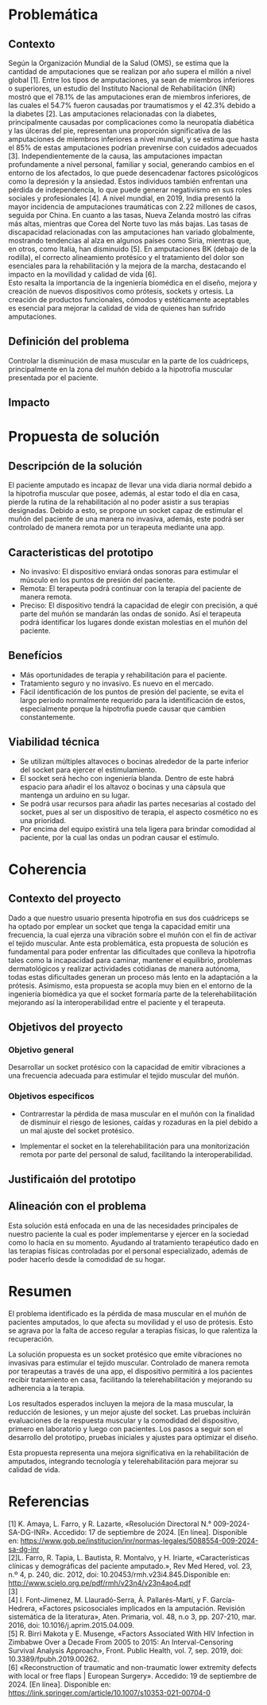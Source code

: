 # Problemática
## Contexto
Según la Organización Mundial de la Salud (OMS), se estima que la cantidad de amputaciones que se realizan por año supera el millón a nivel global [1]. Entre los tipos de amputaciones, ya sean de miembros inferiores o superiores, un estudio del Instituto Nacional de Rehabilitación (INR) mostró que el 78.1% de las amputaciones eran de miembros inferiores, de las cuales el 54.7% fueron causadas por traumatismos y el 42.3% debido a la diabetes [2]. Las amputaciones relacionadas con la diabetes, principalmente causadas por complicaciones como la neuropatía diabética y las úlceras del pie, representan una proporción significativa de las amputaciones de miembros inferiores a nivel mundial, y se estima que hasta el 85% de estas amputaciones podrían prevenirse con cuidados adecuados [3].
Independientemente de la causa, las amputaciones impactan profundamente a nivel personal, familiar y social, generando cambios en el entorno de los afectados, lo que puede desencadenar factores psicológicos como la depresión y la ansiedad. Estos individuos también enfrentan una pérdida de independencia, lo que puede generar negativismo en sus roles sociales y profesionales [4].
A nivel mundial, en 2019, India presentó la mayor incidencia de amputaciones traumáticas con 2.22 millones de casos, seguida por China. En cuanto a las tasas, Nueva Zelanda mostró las cifras más altas, mientras que Corea del Norte tuvo las más bajas. Las tasas de discapacidad relacionadas con las amputaciones han variado globalmente, mostrando tendencias al alza en algunos países como Siria, mientras que, en otros, como Italia, han disminuido [5]. En amputaciones BK (debajo de la rodilla), el correcto alineamiento protésico y el tratamiento del dolor son esenciales para la rehabilitación y la mejora de la marcha, destacando el impacto en la movilidad y calidad de vida [6].<br>
Esto resalta la importancia de la ingeniería biomédica en el diseño, mejora y creación de nuevos dispositivos como prótesis, sockets y ortesis. La creación de productos funcionales, cómodos y estéticamente aceptables es esencial para mejorar la calidad de vida de quienes han sufrido amputaciones.<br>


## Definición del problema 

Controlar la disminución de masa muscular en la parte de los cuádriceps, principalmente en la zona del muñón debido a la hipotrofia muscular presentada por el paciente.<br>

## Impacto
# Propuesta de solución
## Descripción de la solución
El paciente amputado es incapaz de llevar una vida diaria normal debido a la hipotrofia muscular que posee, además, al estar todo el día en casa, pierde la rutina de la rehabilitación al no poder asistir a sus terapias designadas. Debido a esto, se propone un socket capaz de estimular el muñón del paciente de una manera no invasiva, además, este podrá ser controlado de manera remota por un terapeuta mediante una app.
## Caracteristicas del prototipo
- No invasivo: El dispositivo enviará ondas sonoras para estimular el músculo en los puntos de presión del paciente.<br>
- Remota: El terapeuta podrá continuar con la terapia del paciente de manera remota.<br>
- Preciso: El  dispositivo tendrá la capacidad de elegir con precisión, a qué parte del muñón se mandarán las ondas de sonido. Así el 
  terapeuta podrá identificar los lugares donde existan molestias en el muñón del paciente.<br>

## Benefícios
- Más oportunidades de terapia y rehabilitación para el paciente.<br>
- Tratamiento seguro y no invasivo. Es nuevo en el mercado.<br>
- Fácil identificación de los puntos de presión del paciente, se evita el largo periodo normalmente requerido para la identificación de 
  estos, especialmente porque la hipotrofia puede causar que cambien constantemente.<br>

## Viabilidad técnica
- Se utilizan múltiples altavoces o bocinas alrededor de la parte inferior del socket para ejercer el estimulamiento.<br>
- El socket será hecho con ingeniería blanda. Dentro de este habrá espacio para añadir el los altavoz o bocinas y una cápsula que 
  mantenga un arduino en su lugar.<br>
- Se podrá usar recursos para añadir las partes necesarias al costado del socket, pues al ser un dispositivo de terapia, el aspecto 
  cosmético no es una prioridad.<br>
- Por encima del equipo existirá una tela ligera para brindar comodidad al paciente, por la cual las ondas un podran causar el estímulo.<br>

# Coherencia

## Contexto del proyecto
Dado a que nuestro usuario presenta hipotrofia en sus dos cuádriceps se ha optado por emplear un socket que tenga la capacidad emitir una frecuencia, la cual ejerza una vibración sobre el muñón con el fin de activar el tejido muscular. Ante esta problemática, esta propuesta de solución es fundamental para poder enfrentar las dificultades que conlleva la hipotrofia tales como la incapacidad para caminar, mantener el equilibrio, problemas dermatológicos y realizar actividades cotidianas de manera autónoma, todas estas dificultades generan un proceso más lento en la adaptación a la prótesis. Asimismo, esta propuesta se acopla muy bien en el entorno de la ingeniería biomédica ya que el socket formaría parte de la telerehabilitación mejorando así la interoperabilidad entre el paciente y el terapeuta. <br>

## Objetivos del proyecto

### Objetivo general

Desarrollar un socket protésico con la capacidad de emitir vibraciones a una frecuencia adecuada para estimular el tejido muscular del muñón.<br>

### Objetivos especificos 

- Contrarrestar la pérdida de masa muscular en el muñón con la finalidad de disminuir el riesgo de lesiones, caídas y rozaduras en la 
  piel debido a un mal ajuste del socket protésico.<br>

- Implementar el socket en la telerehabilitación para una monitorización remota por parte del personal de salud, facilitando la 
  interoperabilidad. <br>

## Justificaión del prototipo


## Alineación con el problema

Esta solución está enfocada en una de las necesidades principales de nuestro paciente la cual es poder implementarse y ejercer en la sociedad como lo hacía en su momento. Ayudando al tratamiento terapéutico dado en las terapias físicas controladas por el personal especializado, además de poder hacerlo desde la comodidad de su hogar.<br>

# Resumen

El problema identificado es la pérdida de masa muscular en el muñón de pacientes amputados, lo que afecta su movilidad y el uso de prótesis. Esto se agrava por la falta de acceso regular a terapias físicas, lo que ralentiza la recuperación.

La solución propuesta es un socket protésico que emite vibraciones no invasivas para estimular el tejido muscular. Controlado de manera remota por terapeutas a través de una app, el dispositivo permitirá a los pacientes recibir tratamiento en casa, facilitando la telerehabilitación y mejorando su adherencia a la terapia.

Los resultados esperados incluyen la mejora de la masa muscular, la reducción de lesiones, y un mejor ajuste del socket. Las pruebas incluirán evaluaciones de la respuesta muscular y la comodidad del dispositivo, primero en laboratorio y luego con pacientes. Los pasos a seguir son el desarrollo del prototipo, pruebas iniciales y ajustes para optimizar el diseño.

Esta propuesta representa una mejora significativa en la rehabilitación de amputados, integrando tecnología y telerehabilitación para mejorar su calidad de vida.

# Referencias
[1] K. Amaya, L. Farro, y R. Lazarte, «Resolución Directoral N.° 009-2024-SA-DG-INR». Accedido: 17 de septiembre de 2024. [En línea]. Disponible en: https://www.gob.pe/institucion/inr/normas-legales/5088554-009-2024-sa-dg-inr<br>
[2]L. Farro, R. Tapia, L. Bautista, R. Montalvo, y H. Iriarte, «Características clínicas y demográficas del paciente amputado.», Rev Med Hered, vol. 23, n.º 4, p. 240, dic. 2012, doi: 10.20453/rmh.v23i4.845.Disponible en: http://www.scielo.org.pe/pdf/rmh/v23n4/v23n4ao4.pdf<br>
[3]<br>
[4] I. Font-Jimenez, M. Llauradó-Serra, À. Pallarés-Martí, y F. García-Hedrera, «Factores psicosociales implicados en la amputación. Revisión sistemática de la literatura», Aten. Primaria, vol. 48, n.o 3, pp. 207-210, mar. 2016, doi: 10.1016/j.aprim.2015.04.009.<br>
[5] R. Birri Makota y E. Musenge, «Factors Associated With HIV Infection in Zimbabwe Over a Decade From 2005 to 2015: An Interval-Censoring Survival Analysis Approach», Front. Public Health, vol. 7, sep. 2019, doi: 10.3389/fpubh.2019.00262.<br>
[6] «Reconstruction of traumatic and non-traumatic lower extremity defects with local or free flaps | European Surgery». Accedido: 19 de septiembre de 2024. [En línea]. Disponible en: https://link.springer.com/article/10.1007/s10353-021-00704-0<br>

